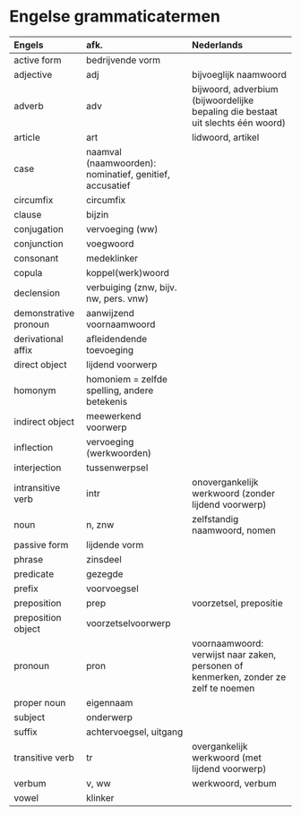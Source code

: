 # Engelse grammaticatermen

|Engels|afk.|Nederlands|
|:-----|:---|:---------|
|active form|bedrijvende vorm|
|adjective|adj|bijvoeglijk naamwoord|
|adverb|adv|bijwoord, adverbium (bijwoordelijke bepaling die bestaat uit slechts één woord)|
|article|art|lidwoord, artikel|
|case|naamval (naamwoorden): nominatief, genitief, accusatief|
|circumfix|circumfix|
|clause|bijzin|
|conjugation|vervoeging (ww)|
|conjunction|voegwoord|
|consonant|medeklinker|
|copula|koppel(werk)woord|
|declension|verbuiging (znw, bijv. nw, pers. vnw)|
|demonstrative pronoun|aanwijzend voornaamwoord|
|derivational affix|afleidendende toevoeging|
|direct object|lijdend voorwerp|
|homonym|homoniem = zelfde spelling, andere betekenis|
|indirect object|meewerkend voorwerp|
|inflection|vervoeging (werkwoorden)|
|interjection|tussenwerpsel|
|intransitive verb|intr|onovergankelijk werkwoord (zonder lijdend voorwerp)|
|noun|n, znw|zelfstandig naamwoord, nomen|
|passive form|lijdende vorm|
|phrase|zinsdeel|
|predicate|gezegde|
|prefix|voorvoegsel|
|preposition|prep|voorzetsel, prepositie|
|preposition object|voorzetselvoorwerp|
|pronoun|pron|voornaamwoord: verwijst naar zaken, personen of kenmerken, zonder ze zelf te noemen|
|proper noun|eigennaam|
|subject|onderwerp|
|suffix|achtervoegsel, uitgang|
|transitive verb|tr|overgankelijk werkwoord (met lijdend voorwerp)|
|verbum|v, ww|werkwoord, verbum|
|vowel|klinker|
